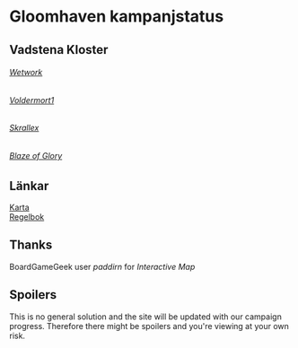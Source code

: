 # Gloomhaven kampanjstatus

## Vadstena Kloster
###### [Wetwork](allfathr.github.io/cragheart.pdf)

###### [Voldermort1](allfathr.github.io/tinkerer.pdf)

###### [Skrallex](allfathr.github.io/mindthief.pdf)

###### [Blaze of Glory](allfathr.github.io/spellweaver.pdf)

## Länkar
[Karta](allfathr.github.io/map.png)  
[Regelbok](https://drive.google.com/open?id=10Sjmjdyc2Fan62Ubi1LsHXtTz2r5wU-o)

## Thanks
BoardGameGeek user *paddirn* for *Interactive Map* 

## Spoilers
This is no general solution and the site will be updated with our campaign progress. Therefore there might be spoilers and you're viewing at your own risk.
